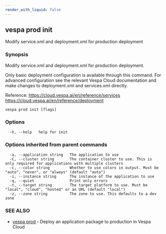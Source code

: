 ```yaml
---
render_with_liquid: false
---
```


## vespa prod init

Modify service.xml and deployment.xml for production deployment

### Synopsis

Modify service.xml and deployment.xml for production deployment.

Only basic deployment configuration is available through this command. For
advanced configuration see the relevant Vespa Cloud documentation and make
changes to deployment.xml and services.xml directly.

Reference:
https://cloud.vespa.ai/en/reference/services
https://cloud.vespa.ai/en/reference/deployment

```
vespa prod init [flags]
```

### Options

```
  -h, --help   help for init
```

### Options inherited from parent commands

```
  -a, --application string   The application to use
  -C, --cluster string       The container cluster to use. This is only required for applications with multiple clusters
  -c, --color string         Whether to use colors in output. Must be "auto", "never", or "always" (default "auto")
  -i, --instance string      The instance of the application to use
  -q, --quiet                Print only errors
  -t, --target string        The target platform to use. Must be "local", "cloud", "hosted" or an URL (default "local")
  -z, --zone string          The zone to use. This defaults to a dev zone
```

### SEE ALSO

* [vespa prod](vespa_prod.html)	 - Deploy an application package to production in Vespa Cloud

